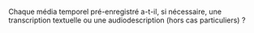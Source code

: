 Chaque média temporel pré-enregistré a-t-il, si nécessaire, une transcription textuelle ou une audiodescription (hors cas particuliers) ?
